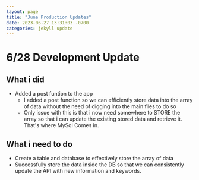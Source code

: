```yaml
---
layout: page
title: "June Production Updates"
date: 2023-06-27 13:31:03 -0700
categories: jekyll update
---
```


# **6/28 Development Update**

## What i did

- Added a post funtion to the app
  - I added a post function so we can efficiently store data into the array of data without the need of digging into the main files to do so
  - Only issue with this is that i now need somewhere to STORE the array so that i can update the existing stored data and retrieve it. That's where MySql Comes in.

## What i need to do

- Create a table and database to effectively store the array of data
- Successfully store the data inside the DB so that we can consistently update the API with new information and keywords.
